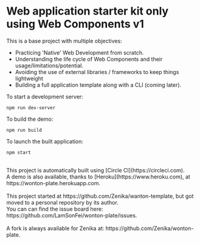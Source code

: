 # Web application starter kit only using Web Components v1

This is a base project with multiple objectives:
 * Practicing 'Native' Web Development from scratch.
 * Understanding the life cycle of Web Components and their usage/limitations/potential.
 * Avoiding the use of external libraries / frameworks to keep things lightweight
 * Building a full application template along with a CLI (coming later).

 To start a development server:
 ```
 npm run dev-server
 ```
 To build the demo:
 ```
 npm run build
 ```
To launch the built application:
 ```
 npm start
 ```
<br />
This project is automatically built using [Circle CI](https://circleci.com).<br />
A demo is also available, thanks to [Heroku](https://www.heroku.com), at https://wonton-plate.herokuapp.com.<br />
<br />
This project started at https://github.com/Zenika/wanton-template, but got moved to a personal repository by its author.<br />
You can can find the issue board here: https://github.com/LamSonFei/wonton-plate/issues.<br />
<br />
A fork is always available for Zenika at: https://github.com/Zenika/wonton-plate.